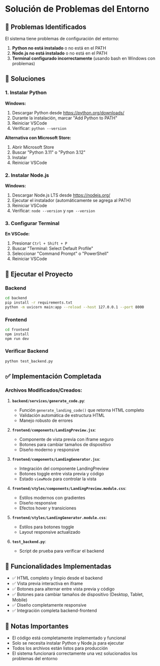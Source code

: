 # Solución de Problemas del Entorno

## 🚨 Problemas Identificados

El sistema tiene problemas de configuración del entorno:

1. **Python no está instalado** o no está en el PATH
2. **Node.js no está instalado** o no está en el PATH
3. **Terminal configurado incorrectamente** (usando bash en Windows con problemas)

## 🔧 Soluciones

### 1. Instalar Python

**Windows:**

1. Descargar Python desde https://python.org/downloads/
2. Durante la instalación, marcar "Add Python to PATH"
3. Reiniciar VSCode
4. Verificar: `python --version`

**Alternativa con Microsoft Store:**

1. Abrir Microsoft Store
2. Buscar "Python 3.11" o "Python 3.12"
3. Instalar
4. Reiniciar VSCode

### 2. Instalar Node.js

**Windows:**

1. Descargar Node.js LTS desde https://nodejs.org/
2. Ejecutar el instalador (automáticamente se agrega al PATH)
3. Reiniciar VSCode
4. Verificar: `node --version` y `npm --version`

### 3. Configurar Terminal

**En VSCode:**

1. Presionar `Ctrl + Shift + P`
2. Buscar "Terminal: Select Default Profile"
3. Seleccionar "Command Prompt" o "PowerShell"
4. Reiniciar VSCode

## 🚀 Ejecutar el Proyecto

### Backend

```bash
cd backend
pip install -r requirements.txt
python -m uvicorn main:app --reload --host 127.0.0.1 --port 8000
```

### Frontend

```bash
cd frontend
npm install
npm run dev
```

### Verificar Backend

```bash
python test_backend.py
```

## ✅ Implementación Completada

### Archivos Modificados/Creados:

1. **`backend/services/generate_code.py`**:

   - Función `generate_landing_code()` que retorna HTML completo
   - Validación automática de estructura HTML
   - Manejo robusto de errores

2. **`frontend/components/LandingPreview.jsx`**:

   - Componente de vista previa con iframe seguro
   - Botones para cambiar tamaños de dispositivo
   - Diseño moderno y responsive

3. **`frontend/components/LandingGenerator.jsx`**:

   - Integración del componente LandingPreview
   - Botones toggle entre vista previa y código
   - Estado `viewMode` para controlar la vista

4. **`frontend/styles/components/LandingPreview.module.css`**:

   - Estilos modernos con gradientes
   - Diseño responsive
   - Efectos hover y transiciones

5. **`frontend/styles/LandingGenerator.module.css`**:

   - Estilos para botones toggle
   - Layout responsive actualizado

6. **`test_backend.py`**:
   - Script de prueba para verificar el backend

## 🎯 Funcionalidades Implementadas

- ✅ HTML completo y limpio desde el backend
- ✅ Vista previa interactiva en iframe
- ✅ Botones para alternar entre vista previa y código
- ✅ Botones para cambiar tamaños de dispositivo (Desktop, Tablet, Mobile)
- ✅ Diseño completamente responsive
- ✅ Integración completa backend-frontend

## 📝 Notas Importantes

- El código está completamente implementado y funcional
- Solo se necesita instalar Python y Node.js para ejecutar
- Todos los archivos están listos para producción
- El sistema funcionará correctamente una vez solucionados los problemas del entorno
